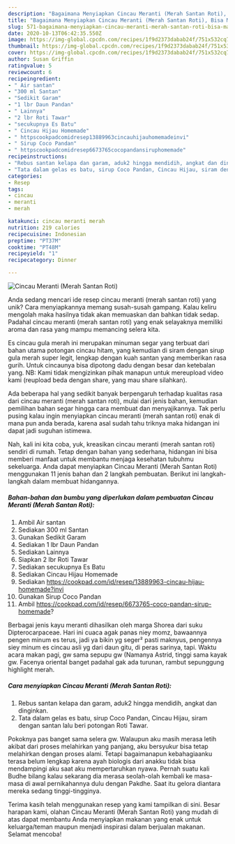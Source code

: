 ```yaml
---
description: "Bagaimana Menyiapkan Cincau Meranti (Merah Santan Roti), Bisa Manjain Lidah"
title: "Bagaimana Menyiapkan Cincau Meranti (Merah Santan Roti), Bisa Manjain Lidah"
slug: 571-bagaimana-menyiapkan-cincau-meranti-merah-santan-roti-bisa-manjain-lidah
date: 2020-10-13T06:42:35.550Z
image: https://img-global.cpcdn.com/recipes/1f9d2373dabab24f/751x532cq70/cincau-meranti-merah-santan-roti-foto-resep-utama.jpg
thumbnail: https://img-global.cpcdn.com/recipes/1f9d2373dabab24f/751x532cq70/cincau-meranti-merah-santan-roti-foto-resep-utama.jpg
cover: https://img-global.cpcdn.com/recipes/1f9d2373dabab24f/751x532cq70/cincau-meranti-merah-santan-roti-foto-resep-utama.jpg
author: Susan Griffin
ratingvalue: 5
reviewcount: 6
recipeingredient:
- " Air santan"
- "300 ml Santan"
- "Sedikit Garam"
- "1 lbr Daun Pandan"
- " Lainnya"
- "2 lbr Roti Tawar"
- "secukupnya Es Batu"
- " Cincau Hijau Homemade"
- " httpscookpadcomidresep13889963cincauhijauhomemadeinvi"
- " Sirup Coco Pandan"
- " httpscookpadcomidresep6673765cocopandansiruphomemade"
recipeinstructions:
- "Rebus santan kelapa dan garam, aduk2 hingga mendidih, angkat dan dinginkan."
- "Tata dalam gelas es batu, sirup Coco Pandan, Cincau Hijau, siram dengan santan lalu beri potongan Roti Tawar."
categories:
- Resep
tags:
- cincau
- meranti
- merah

katakunci: cincau meranti merah 
nutrition: 219 calories
recipecuisine: Indonesian
preptime: "PT37M"
cooktime: "PT48M"
recipeyield: "1"
recipecategory: Dinner

---
```



![Cincau Meranti (Merah Santan Roti)](https://img-global.cpcdn.com/recipes/1f9d2373dabab24f/751x532cq70/cincau-meranti-merah-santan-roti-foto-resep-utama.jpg)

Anda sedang mencari ide resep cincau meranti (merah santan roti) yang unik? Cara menyiapkannya memang susah-susah gampang. Kalau keliru mengolah maka hasilnya tidak akan memuaskan dan bahkan tidak sedap. Padahal cincau meranti (merah santan roti) yang enak selayaknya memiliki aroma dan rasa yang mampu memancing selera kita.

Es cincau gula merah ini merupakan minuman segar yang terbuat dari bahan utama potongan cincau hitam, yang kemudian di siram dengan sirup gula merah super legit, lengkap dengan kuah santan yang memberikan rasa gurih. Untuk cincaunya bisa dipotong dadu dengan besar dan ketebalan yang. NB: Kami tidak mengizinkan pihak manapun untuk mereupload video kami (reupload beda dengan share, yang mau share silahkan).

Ada beberapa hal yang sedikit banyak berpengaruh terhadap kualitas rasa dari cincau meranti (merah santan roti), mulai dari jenis bahan, kemudian pemilihan bahan segar hingga cara membuat dan menyajikannya. Tak perlu pusing kalau ingin menyiapkan cincau meranti (merah santan roti) enak di mana pun anda berada, karena asal sudah tahu triknya maka hidangan ini dapat jadi suguhan istimewa.


Nah, kali ini kita coba, yuk, kreasikan cincau meranti (merah santan roti) sendiri di rumah. Tetap dengan bahan yang sederhana, hidangan ini bisa memberi manfaat untuk membantu menjaga kesehatan tubuhmu sekeluarga. Anda dapat menyiapkan Cincau Meranti (Merah Santan Roti) menggunakan 11 jenis bahan dan 2 langkah pembuatan. Berikut ini langkah-langkah dalam membuat hidangannya.

<!--inarticleads1-->

##### Bahan-bahan dan bumbu yang diperlukan dalam pembuatan Cincau Meranti (Merah Santan Roti):

1. Ambil  Air santan
1. Sediakan 300 ml Santan
1. Gunakan Sedikit Garam
1. Sediakan 1 lbr Daun Pandan
1. Sediakan  Lainnya
1. Siapkan 2 lbr Roti Tawar
1. Sediakan secukupnya Es Batu
1. Sediakan  Cincau Hijau Homemade
1. Sediakan  https://cookpad.com/id/resep/13889963-cincau-hijau-homemade?invi
1. Gunakan  Sirup Coco Pandan
1. Ambil  https://cookpad.com/id/resep/6673765-coco-pandan-sirup-homemade?


Berbagai jenis kayu meranti dihasilkan oleh marga Shorea dari suku Dipterocarpaceae. Hari ini cuaca agak panas niey momz, bawaannya pengen minum es terus, jadi ya bikin yg seger² pasti maknyus, pengennya siey minum es cincau asli yg dari daun gitu, di peras sarinya, tapi. Waktu acara makan pagi, gw sama sepupu gw (Namanya Astrid, tinggi sama kayak gw. Facenya oriental banget padahal gak ada turunan, rambut sepunggung highlight merah. 

<!--inarticleads2-->

##### Cara menyiapkan Cincau Meranti (Merah Santan Roti):

1. Rebus santan kelapa dan garam, aduk2 hingga mendidih, angkat dan dinginkan.
1. Tata dalam gelas es batu, sirup Coco Pandan, Cincau Hijau, siram dengan santan lalu beri potongan Roti Tawar.


Pokoknya pas banget sama selera gw. Walaupun aku masih merasa letih akibat dari proses melahirkan yang panjang, aku bersyukur bisa tetap melahirkan dengan proses alami. Tetapi bagaimanapun kebahagiaanku terasa belum lengkap karena ayah biologis dari anakku tidak bisa mendampingi aku saat aku mempertaruhkan nyawa. Pernah suatu kali Budhe bilang kalau sekarang dia merasa seolah-olah kembali ke masa-masa di awal pernikahannya dulu dengan Pakdhe. Saat itu gelora diantara mereka sedang tinggi-tingginya. 

Terima kasih telah menggunakan resep yang kami tampilkan di sini. Besar harapan kami, olahan Cincau Meranti (Merah Santan Roti) yang mudah di atas dapat membantu Anda menyiapkan makanan yang enak untuk keluarga/teman maupun menjadi inspirasi dalam berjualan makanan. Selamat mencoba!
